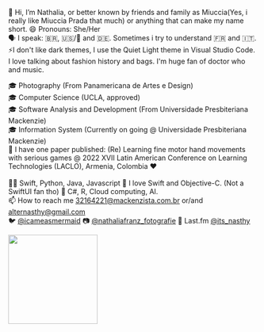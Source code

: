 👋 Hi, I’m Nathalia, or better known by friends and family as Miuccia(Yes, i really like Miuccia Prada that much) or anything that can make my name short. 😄 Pronouns: She/Her
<br>
🗣️ I speak: 🇧🇷, 🇺🇸/🏴󠁧󠁢󠁥󠁮󠁧󠁿 and 🇩🇪. Sometimes i try to understand 🇫🇷 and 🇮🇹.
<br>
⚡️I don't like dark themes, I use the Quiet Light theme in Visual Studio Code. I love talking about fashion history and bags. I'm huge fan of doctor who and music.
<br>


🎓 Photography (From Panamericana de Artes e Design)
<br>
🎓 Computer Science (UCLA, approved)
<br>
🎓 Software Analysis and Development (From Universidade Presbiteriana Mackenzie)
<br>
🎓 Information System (Currently on going @ Universidade Presbiteriana Mackenzie) 
<br>
📔 I have one paper published: (Re) Learning fine motor hand movements with serious games @ 2022 XVII Latin American Conference on Learning Technologies (LACLO), Armenia, Colombia ❤️
<br>
<br>
👩‍💻 Swift, Python, Java, Javascript 📱 I love Swift and Objective-C. (Not a SwiftUI fan tho) 🌱 C#, R, Cloud computing, AI.
<br>
📫 How to reach me 32164221@mackenzista.com.br or/and alternasthy@gmail.com
<br>
🐦 [@icameasmermaid](https://twitter.com/icameasmermaid) 📷 [@nathaliafranz_fotografie](https://www.instagram.com/nathaliafranz_fotografie/) 🎵 Last.fm [@its_nasthy](https://www.last.fm/user/Its_Nasthy)

<div>
<a href="https://github.com/miucciaknows">
<img loading="lazy" height="180em" src="https://github-readme-stats.vercel.app/api/top-langs/?username=miucciaknows&layout=compact&langs_count=7&theme=swift"/>
</div>


